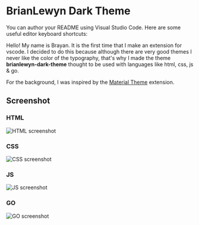 # BrianLewyn Dark Theme
You can author your README using Visual Studio Code.  Here are some useful editor keyboard shortcuts:

Hello! My name is Brayan. It is the first time that I make an extension for vscode. I decided to do this because although there are very good themes I never like the color of the typography, that's why I made the theme **brianlewyn-dark-theme** thought to be used with languages like html, css, js & go.

For the background, I was inspired by the [Material Theme](https://marketplace.visualstudio.com/items?itemName=Equinusocio.vsc-material-theme) extension.

## Screenshot

### HTML
![HTML screenshot](https://raw.githubusercontent.com/brianlewyn/DarkTheme/Images/HTML.png)

### CSS
![CSS screenshot](https://raw.githubusercontent.com/brianlewyn/DarkTheme/Images/CSS.png)

### JS
![JS screenshot](https://raw.githubusercontent.com/brianlewyn/DarkTheme/Images/JS.png)

### GO
![GO screenshot](https://raw.githubusercontent.com/brianlewyn/DarkTheme/Images/GO.png)